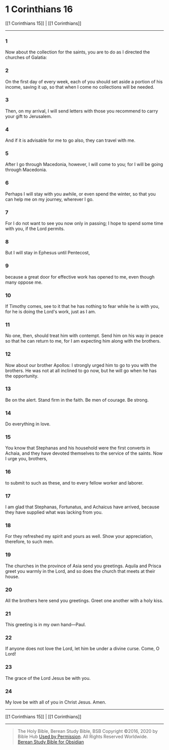 # 1 Corinthians 16

[[1 Corinthians 15]] | [[1 Corinthians]]

---

### 1
Now about the collection for the saints, you are to do as I directed the churches of Galatia:

### 2
On the first day of every week, each of you should set aside a portion of his income, saving it up, so that when I come no collections will be needed.

### 3
Then, on my arrival, I will send letters with those you recommend to carry your gift to Jerusalem.

### 4
And if it is advisable for me to go also, they can travel with me.

### 5
After I go through Macedonia, however, I will come to you; for I will be going through Macedonia.

### 6
Perhaps I will stay with you awhile, or even spend the winter, so that you can help me on my journey, wherever I go.

### 7
For I do not want to see you now only in passing; I hope to spend some time with you, if the Lord permits.

### 8
But I will stay in Ephesus until Pentecost,

### 9
because a great door for effective work has opened to me, even though many oppose me.

### 10
If Timothy comes, see to it that he has nothing to fear while he is with you, for he is doing the Lord's work, just as I am.

### 11
No one, then, should treat him with contempt. Send him on his way in peace so that he can return to me, for I am expecting him along with the brothers.

### 12
Now about our brother Apollos: I strongly urged him to go to you with the brothers. He was not at all inclined to go now, but he will go when he has the opportunity.

### 13
Be on the alert. Stand firm in the faith. Be men of courage. Be strong.

### 14
Do everything in love.

### 15
You know that Stephanas and his household were the first converts in Achaia, and they have devoted themselves to the service of the saints. Now I urge you, brothers,

### 16
to submit to such as these, and to every fellow worker and laborer.

### 17
I am glad that Stephanas, Fortunatus, and Achaicus have arrived, because they have supplied what was lacking from you.

### 18
For they refreshed my spirit and yours as well. Show your appreciation, therefore, to such men.

### 19
The churches in the province of Asia send you greetings. Aquila and Prisca greet you warmly in the Lord, and so does the church that meets at their house.

### 20
All the brothers here send you greetings. Greet one another with a holy kiss.

### 21
This greeting is in my own hand—Paul.

### 22
If anyone does not love the Lord, let him be under a divine curse. Come, O Lord!

### 23
The grace of the Lord Jesus be with you.

### 24
My love be with all of you in Christ Jesus. Amen.

---

[[1 Corinthians 15]] | [[1 Corinthians]]

---

> The Holy Bible, Berean Study Bible, BSB
> Copyright &copy;2016, 2020 by Bible Hub
> [Used by Permission](https://berean.bible/terms.htm). All Rights Reserved Worldwide.
> [Berean Study Bible for Obsidian](https://github.com/gapmiss/berean-study-bible-for-obsidian)</small>

